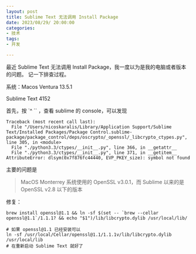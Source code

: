 ```yaml
---
layout: post
title: Sublime Text 无法调用 Install Package
date: 2023/08/29/ 20:00:00
categories:
- 技术
tags:
- 开发

---
```


最近 Sublime Text 无法调用 Install Package，我一度以为是我的电脑或者版本的问题。
记一下排查过程。

系统：Macos Ventura 13.5.1

Sublime Text 4152

首先，按 `^ \`` ，查看 sublime 的 console，可以发现

```
Traceback (most recent call last):
  File "/Users/nicoskaralis/Library/Application Support/Sublime Text/Installed Packages/Package Control.sublime-package/package_control/deps/oscrypto/_openssl/_libcrypto_ctypes.py", line 305, in <module>
  File "./python3.3/ctypes/__init__.py", line 366, in __getattr__
  File "./python3.3/ctypes/__init__.py", line 371, in __getitem__
AttributeError: dlsym(0x7f876fc44440, EVP_PKEY_size): symbol not found
```

主要的问题是

> MacOS Monterrey 系统使用的 OpenSSL v3.0.1，而 Sublime 以来的是 OpenSSL v2.8 以下的版本

修复：

```
brew install openssl@1.1 && ln -sf $(set -- `brew --cellar openssl@1.1`/1.1.1? && echo "$1")/lib/libcrypto.dylib /usr/local/lib/

# 如果 openssl@1.1 已经安装可以
ln -sf /usr/local/Cellar/openssl@1.1/1.1.1v/lib/libcrypto.dylib /usr/local/lib
# 在重新启动 Sublime Text 就好了
```
